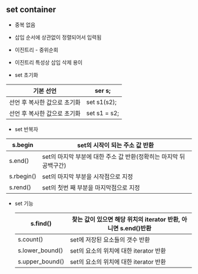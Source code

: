 ## set container 

- 중복 없음
- 삽입 순서에 상관없이 정렬되어서 입력됨
- 이진트리 - 중위순회
- 이진트리 특성상 삽입 삭제 용이



- set 초기화

| 기본 선언                    | ser<int> s;        |
| ---------------------------- | ------------------ |
| 선언 후 복사한 값으로 초기화 | set<int>  s1(s2);  |
| 선언 후 복사한 값으로 초기화 | set<int>  s1 = s2; |

- set 반복자

| s.begin    | set의 시작이 되는 주소 값 반환                               |
| ---------- | ------------------------------------------------------------ |
| s.end()    | set의 마지막 부분에 대한 주소 값 반환(정확히는 마지막 뒤 공백구간) |
| s.rbegin() | set의 마지막 부분을 시작점으로 지정                          |
| s.rend()   | set의 첫번 째 부분을 마지막점으로 지정                       |

- set 기능

  | s.find()        | 찾는 값이 있으면 해당 위치의 iterator 반환, 아니면 s.end()반환 |
  | --------------- | ------------------------------------------------------------ |
  | s.count()       | set에 저장된 요소들의 갯수 반환                              |
  | s.lower_bound() | set의 요소의 위치에 대한 iterator 반환                       |
  | s.upper_bound() | set의 요소의 위치에 대한 iterator 반환                       |

